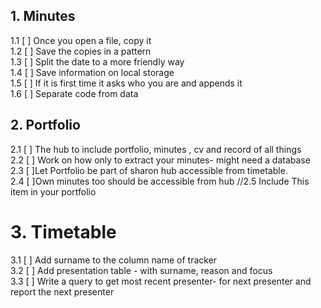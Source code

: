  ## 1. Minutes

1.1 [ ] Once you open a file, copy it  
1.2 [ ] Save the copies in a pattern  
1.3 [ ] Split the date to a more friendly way  
1.4 [ ] Save information on local storage  
1.5 [ ] If it is first time it asks who you are and appends it  
1.6 [ ] Separate code from data  

## 2. Portfolio

2.1 [ ] The hub to include portfolio, minutes , cv and record of all things  
2.2 [ ] Work on how only to extract your minutes- might need a database   
2.3  [ ]Let Portfolio be part of sharon hub accessible from timetable.  
 2.4 [ ]Own minutes too should be accessible from hub
//2.5 Include This item in your portfolio

# 3. Timetable
3.1 [ ] Add surname to the column name of tracker  
3.2 [ ] Add presentation table - with surname, reason and focus  
3.3 [ ] Write a query to get most recent presenter- for next presenter and report the next presenter  



  
  
  
 
